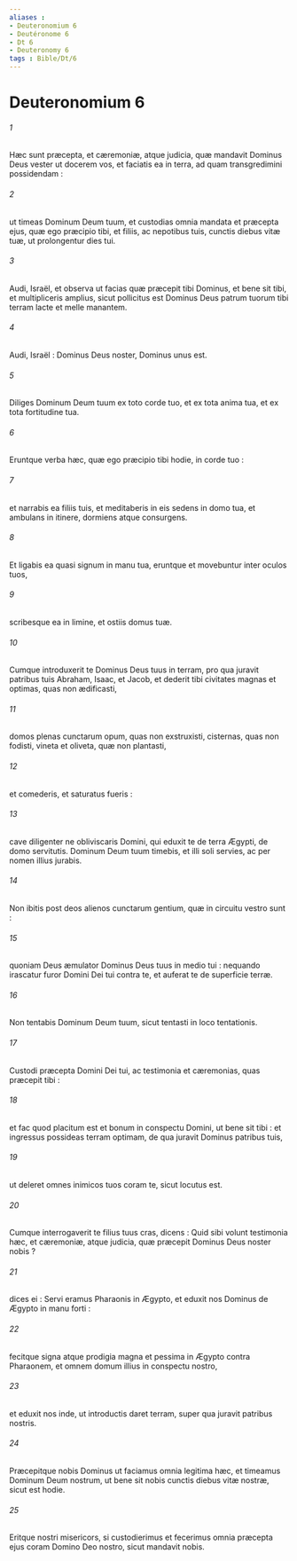 ```yaml
---
aliases : 
- Deuteronomium 6
- Deutéronome 6
- Dt 6
- Deuteronomy 6
tags : Bible/Dt/6
---
```


# Deuteronomium 6

###### 1
Hæc sunt præcepta, et cæremoniæ, atque judicia, quæ mandavit Dominus Deus vester ut docerem vos, et faciatis ea in terra, ad quam transgredimini possidendam :
###### 2
ut timeas Dominum Deum tuum, et custodias omnia mandata et præcepta ejus, quæ ego præcipio tibi, et filiis, ac nepotibus tuis, cunctis diebus vitæ tuæ, ut prolongentur dies tui.
###### 3
Audi, Israël, et observa ut facias quæ præcepit tibi Dominus, et bene sit tibi, et multipliceris amplius, sicut pollicitus est Dominus Deus patrum tuorum tibi terram lacte et melle manantem.
###### 4
Audi, Israël : Dominus Deus noster, Dominus unus est.
###### 5
Diliges Dominum Deum tuum ex toto corde tuo, et ex tota anima tua, et ex tota fortitudine tua.
###### 6
Eruntque verba hæc, quæ ego præcipio tibi hodie, in corde tuo :
###### 7
et narrabis ea filiis tuis, et meditaberis in eis sedens in domo tua, et ambulans in itinere, dormiens atque consurgens.
###### 8
Et ligabis ea quasi signum in manu tua, eruntque et movebuntur inter oculos tuos,
###### 9
scribesque ea in limine, et ostiis domus tuæ.
###### 10
Cumque introduxerit te Dominus Deus tuus in terram, pro qua juravit patribus tuis Abraham, Isaac, et Jacob, et dederit tibi civitates magnas et optimas, quas non ædificasti,
###### 11
domos plenas cunctarum opum, quas non exstruxisti, cisternas, quas non fodisti, vineta et oliveta, quæ non plantasti,
###### 12
et comederis, et saturatus fueris :
###### 13
cave diligenter ne obliviscaris Domini, qui eduxit te de terra Ægypti, de domo servitutis. Dominum Deum tuum timebis, et illi soli servies, ac per nomen illius jurabis.
###### 14
Non ibitis post deos alienos cunctarum gentium, quæ in circuitu vestro sunt :
###### 15
quoniam Deus æmulator Dominus Deus tuus in medio tui : nequando irascatur furor Domini Dei tui contra te, et auferat te de superficie terræ.
###### 16
Non tentabis Dominum Deum tuum, sicut tentasti in loco tentationis.
###### 17
Custodi præcepta Domini Dei tui, ac testimonia et cæremonias, quas præcepit tibi :
###### 18
et fac quod placitum est et bonum in conspectu Domini, ut bene sit tibi : et ingressus possideas terram optimam, de qua juravit Dominus patribus tuis,
###### 19
ut deleret omnes inimicos tuos coram te, sicut locutus est.
###### 20
Cumque interrogaverit te filius tuus cras, dicens : Quid sibi volunt testimonia hæc, et cæremoniæ, atque judicia, quæ præcepit Dominus Deus noster nobis ?
###### 21
dices ei : Servi eramus Pharaonis in Ægypto, et eduxit nos Dominus de Ægypto in manu forti :
###### 22
fecitque signa atque prodigia magna et pessima in Ægypto contra Pharaonem, et omnem domum illius in conspectu nostro,
###### 23
et eduxit nos inde, ut introductis daret terram, super qua juravit patribus nostris.
###### 24
Præcepitque nobis Dominus ut faciamus omnia legitima hæc, et timeamus Dominum Deum nostrum, ut bene sit nobis cunctis diebus vitæ nostræ, sicut est hodie.
###### 25
Eritque nostri misericors, si custodierimus et fecerimus omnia præcepta ejus coram Domino Deo nostro, sicut mandavit nobis.
